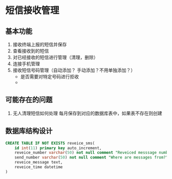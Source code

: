 # 短信接收管理

## 基本功能
1. 接收终端上报的短信并保存
2. 查看接收到的短信
3. 对已经接收的短信进行管理（清理，删除）
4. 连接手机管理
5. 接收短信号码管理（自动添加？ 手动添加？不用单独添加？）
    - 是否需要对特定号码进行拒收
    - 

## 可能存在的问题
1. 无人清理短信如何处理
    每月保存到对应的数据库表中，如果表不存在则创建

## 数据库结构设计
```sql
CREATE TABLE IF NOT EXISTS reveice_sms(
    id int(11) primary key auto_increment,
    reveice_number varchar(50) not null comment "Reveiced messsage numbers",
    send_number varchar(50) not null comment "Where are messages from?",
    reveice_message text,
    reveice_time datetime
)
```